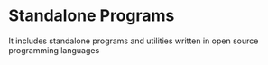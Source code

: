 # Standalone Programs
It includes standalone programs and utilities written in open source programming languages
